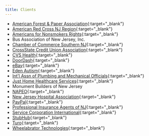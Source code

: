 ```yaml
---
title: Clients
---
```


- [American Forest & Paper Association](http://www.afandpa.org/){:target="_blank"}
- [American Red Cross NJ Region](http://www.redcross.org/local/new-jersey.html/){:target="_blank"}
- [Americans for Nonsmokers Rights](http://www.no-smoke.org/){:target="_blank"}
- Bus Association of New Jersey, Inc.
- [Chamber of Commerce Southern NJ](http://www.chambersnj.com/){:target="_blank"}
- [CrossState Credit Union Association](http://www.crossstate.org/Home){:target="_blank"}
- [CVS Health](http://www.cvshealth.com/){:target="_blank"}
- [DoorDash](http://www.doordash.com/){:target="_blank"}
- [eBay](http://www.ebay.com/){:target="_blank"}
- [Eden Autism](http://www.edenautism.org/){:target="_blank"}
- [Int\'l Assn of Plumbing and Mechanical Officials](http://www.iapmo.org/){:target="_blank"}
- [Just Home Healthcare Services](http://www.jhcare.org/){:target="_blank"}
- Monument Builders of New Jersey
- [NAPEO](http://www.napeo.org/){:target="_blank"}
- [New Jersey Hospital Association](http://www.njha.com/){:target="_blank"}
- [PayPal](https://www.paypal.com/){:target="_blank"}
- [Professional Insurance Agents of NJ](https://www.pia.org/NJ/){:target="_blank"}
- [Service Corporation International](http://www.sci-corp.com/){:target="_blank"}
- [StubHub](http://www.stubhub.com/){:target="_blank"}
- [Turo](http://www.turo.com/){:target="_blank"}
- [Wheelabrator Technologies](http://www.wtienergy.com/){:target="_blank"}

